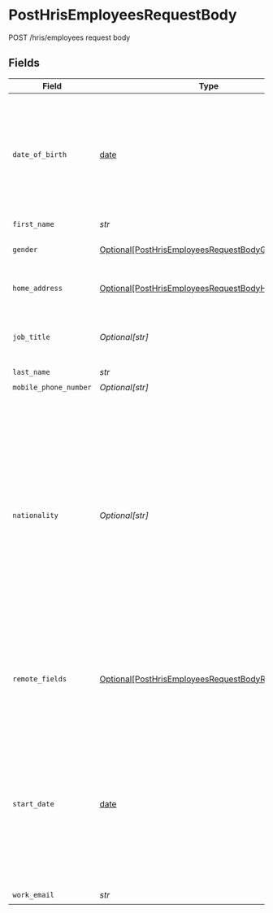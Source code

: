 # PostHrisEmployeesRequestBody

POST /hris/employees request body


## Fields

| Field                                                                                                                                                                                                                                                 | Type                                                                                                                                                                                                                                                  | Required                                                                                                                                                                                                                                              | Description                                                                                                                                                                                                                                           |
| ----------------------------------------------------------------------------------------------------------------------------------------------------------------------------------------------------------------------------------------------------- | ----------------------------------------------------------------------------------------------------------------------------------------------------------------------------------------------------------------------------------------------------- | ----------------------------------------------------------------------------------------------------------------------------------------------------------------------------------------------------------------------------------------------------- | ----------------------------------------------------------------------------------------------------------------------------------------------------------------------------------------------------------------------------------------------------- |
| `date_of_birth`                                                                                                                                                                                                                                       | [date](https://docs.python.org/3/library/datetime.html#date-objects)                                                                                                                                                                                  | :heavy_minus_sign:                                                                                                                                                                                                                                    | The employee's date of birth. This is a plain date (i.e., `yyyy-MM-dd`), all time information is discarded.<br/><br/>[](https://developer.mozilla.org/en-US/docs/Web/JavaScript/Reference/Global_Objects/Date/toISOString)                            |
| `first_name`                                                                                                                                                                                                                                          | *str*                                                                                                                                                                                                                                                 | :heavy_check_mark:                                                                                                                                                                                                                                    | N/A                                                                                                                                                                                                                                                   |
| `gender`                                                                                                                                                                                                                                              | [Optional[PostHrisEmployeesRequestBodyGender]](../../models/operations/posthrisemployeesrequestbodygender.md)                                                                                                                                         | :heavy_minus_sign:                                                                                                                                                                                                                                    | The gender of the employee.                                                                                                                                                                                                                           |
| `home_address`                                                                                                                                                                                                                                        | [Optional[PostHrisEmployeesRequestBodyHomeAddress]](../../models/operations/posthrisemployeesrequestbodyhomeaddress.md)                                                                                                                               | :heavy_minus_sign:                                                                                                                                                                                                                                    | The employee's home address.                                                                                                                                                                                                                          |
| `job_title`                                                                                                                                                                                                                                           | *Optional[str]*                                                                                                                                                                                                                                       | :heavy_minus_sign:                                                                                                                                                                                                                                    | Title of the position this person is working in.                                                                                                                                                                                                      |
| `last_name`                                                                                                                                                                                                                                           | *str*                                                                                                                                                                                                                                                 | :heavy_check_mark:                                                                                                                                                                                                                                    | N/A                                                                                                                                                                                                                                                   |
| `mobile_phone_number`                                                                                                                                                                                                                                 | *Optional[str]*                                                                                                                                                                                                                                       | :heavy_minus_sign:                                                                                                                                                                                                                                    | N/A                                                                                                                                                                                                                                                   |
| `nationality`                                                                                                                                                                                                                                         | *Optional[str]*                                                                                                                                                                                                                                       | :heavy_minus_sign:                                                                                                                                                                                                                                    | The uppercase two-letter ISO country (e.g., `DE`) of the employee's nationality. For systems that have other formats than `ISO 3166-1 alpha-2` codes, Kombo transforms the ISO Codes to the appropriate value.                                        |
| `remote_fields`                                                                                                                                                                                                                                       | [Optional[PostHrisEmployeesRequestBodyRemoteFields]](../../models/operations/posthrisemployeesrequestbodyremotefields.md)                                                                                                                             | :heavy_minus_sign:                                                                                                                                                                                                                                    | Additional fields that we will pass through to specific HRIS systems.                                                                                                                                                                                 |
| `start_date`                                                                                                                                                                                                                                          | [date](https://docs.python.org/3/library/datetime.html#date-objects)                                                                                                                                                                                  | :heavy_minus_sign:                                                                                                                                                                                                                                    | Start date of the employee. Also considered to be the hire date. This is a plain date (i.e., `yyyy-MM-dd`), all time information is discarded.<br/><br/>[](https://developer.mozilla.org/en-US/docs/Web/JavaScript/Reference/Global_Objects/Date/toISOString) |
| `work_email`                                                                                                                                                                                                                                          | *str*                                                                                                                                                                                                                                                 | :heavy_check_mark:                                                                                                                                                                                                                                    | N/A                                                                                                                                                                                                                                                   |